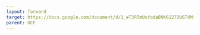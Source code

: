 ```yaml
---
layout: forward
target: https://docs.google.com/document/d/1_eT3RTmUsYodaBNK6127DUGTdMtbuAhxLljXzaOlvuA/edit?usp=sharing)https://docs.google.com/document/d/1_eT3RTmUsYodaBNK6127DUGTdMtbuAhxLljXzaOlvuA/edit?usp=sharing
parent: UCF
---
```

